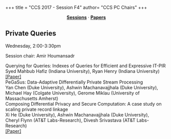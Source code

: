 +++
title = "CCS 2017 - Session F4"
author= "CCS PC Chairs"
+++
<center><a href="/sessions"><b>Sessions</b></a> &middot; <a href="/papers"><b>Papers</b></a></center>
<p>
<h2>Private Queries</h2>Wednesday, 2:00-3:30pm<p>Session chair: Amir Houmansadr<div class="bpaper"><span class="ptitle">Querying for Queries: Indexes of Queries for Efficient and Expressive IT-PIR</span></br><div class="pblock"><span class="author">Syed&nbsp;Mahbub&nbsp;Hafiz</span> <span class="institution">(Indiana University)</span>, <span class="author">Ryan&nbsp;Henry</span> <span class="institution">(Indiana University)</span><br><div class="pextra"><a href="https://eprint.iacr.org/2017/825">[Paper]</a><br></div></div></div><div class="bpaper"><span class="ptitle">PeGaSus: Data-Adaptive Differentially Private Stream Processing</span></br><div class="pblock"><span class="author">Yan&nbsp;Chen</span> <span class="institution">(Duke University)</span>, <span class="author">Ashwin&nbsp;Machanavajjhala</span> <span class="institution">(Duke University)</span>, <span class="author">Michael&nbsp;Hay</span> <span class="institution">(Colgate University)</span>, <span class="author">Gerome&nbsp;Miklau</span> <span class="institution">(University of Massachusetts Amherst)</span><br><div class="pextra"></div></div></div><div class="bpaper"><span class="ptitle">Composing Differential Privacy and Secure Computation: A case study on scaling private record linkage</span></br><div class="pblock"><span class="author">Xi&nbsp;He</span> <span class="institution">(Duke University)</span>, <span class="author">Ashwin&nbsp;Machanavajjhala</span> <span class="institution">(Duke University)</span>, <span class="author">Cheryl&nbsp;Flynn</span> <span class="institution">(AT&T Labs-Research)</span>, <span class="author">Divesh&nbsp;Srivastava</span> <span class="institution">(AT&T Labs-Research)</span><br><div class="pextra"><a href="https://arxiv.org/abs/1702.00535">[Paper]</a><br></div></div></div>